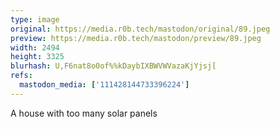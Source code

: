 ```yaml
---
type: image
original: https://media.r0b.tech/mastodon/original/89.jpeg
preview: https://media.r0b.tech/mastodon/preview/89.jpeg
width: 2494
height: 3325
blurhash: U,F6nat8o0of%%kDaybIXBWVWVazaKjYjsj[
refs:
  mastodon_media: ['111428144733396224']
---
```


A house with too many solar panels
